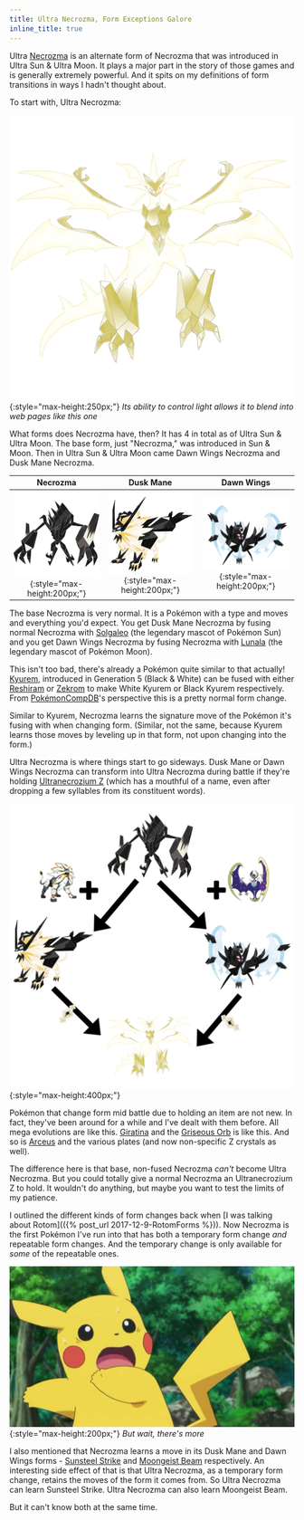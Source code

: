 ```yaml
---
title: Ultra Necrozma, Form Exceptions Galore
inline_title: true
---
```


Ultra [Necrozma](https://www.serebii.net/pokedex-sm/800.shtml) is an alternate form of Necrozma that was introduced in Ultra Sun & Ultra Moon. It plays a major part in the story of those games and is generally extremely powerful. And it spits on my definitions of form transitions in ways I hadn't thought about.

To start with, Ultra Necrozma:

![](/assets/img/necrozma-ultra.png){:style="max-height:250px;"}
*Its ability to control light allows it to blend into web pages like this one*

What forms does Necrozma have, then? It has 4 in total as of Ultra Sun & Ultra Moon. The base form, just "Necrozma," was introduced in Sun & Moon. Then in Ultra Sun & Ultra Moon came Dawn Wings Necrozma and Dusk Mane Necrozma.

| Necrozma | Dusk Mane | Dawn Wings |
:---------:|:---------:|:-----------:
| ![](/assets/img/necrozma.png){:style="max-height:200px;"} | ![](/assets/img/necrozma-duskmane.png){:style="max-height:200px;"} | ![](/assets/img/necrozma-dawnwings.png){:style="max-height:200px;"} |

The base Necrozma is very normal. It is a Pokémon with a type and moves and everything you'd expect. You get Dusk Mane Necrozma by fusing normal Necrozma with [Solgaleo](https://www.serebii.net/pokedex-sm/791.shtml) (the legendary mascot of Pokémon Sun) and you get Dawn Wings Necrozma by fusing Necrozma with [Lunala](https://www.serebii.net/pokedex-sm/792.shtml) (the legendary mascot of Pokémon Moon). 

This isn't too bad, there's already a Pokémon quite similar to that actually! [Kyurem](https://www.serebii.net/pokedex-sm/646.shtml), introduced in Generation 5 (Black & White) can be fused with either [Reshiram](https://www.serebii.net/pokedex-sm/643.shtml) or [Zekrom](https://www.serebii.net/pokedex-sm/644.shtml) to make White Kyurem or Black Kyurem respectively. From [PokémonCompDB](pokemoncompdb.html)'s perspective this is a pretty normal form change.

Similar to Kyurem, Necrozma learns the signature move of the Pokémon it's fusing with when changing form. (Similar, not the same, because Kyurem learns those moves by leveling up in that form, not upon changing into the form.)

Ultra Necrozma is where things start to go sideways. Dusk Mane or Dawn Wings Necrozma can transform into Ultra Necrozma during battle if they're holding [Ultranecrozium Z](https://www.serebii.net/itemdex/ultranecroziumz.shtml) (which has a mouthful of a name, even after dropping a few syllables from its constituent words).

![](/assets/img/necrozma-forms.png){:style="max-height:400px;"}

Pokémon that change form mid battle due to holding an item are not new. In fact, they've been around for a while and I've dealt with them before. All mega evolutions are like this. [Giratina](https://www.serebii.net/pokedex-sm/487.shtml) and the [Griseous Orb](https://www.serebii.net/itemdex/griseousorb.shtml) is like this. And so is [Arceus](https://www.serebii.net/pokedex-sm/493.shtml) and the various plates (and now non-specific Z crystals as well).

The difference here is that base, non-fused Necrozma *can't* become Ultra Necrozma. But you could totally give a normal Necrozma an Ultranecrozium Z to hold. It wouldn't do anything, but maybe you want to test the limits of my patience.

I outlined the different kinds of form changes back when [I was talking about Rotom](({% post_url 2017-12-9-RotomForms %})). Now Necrozma is the first Pokémon I've run into that has both a temporary form change *and* repeatable form changes. And the temporary change is only available for *some* of the repeatable ones.

![](/assets/img/pikachu-afraid.jpg){:style="max-height:200px;"}
*But wait, there's more*

I also mentioned that Necrozma learns a move in its Dusk Mane and Dawn Wings forms - [Sunsteel Strike](https://www.serebii.net/attackdex-sm/sunsteelstrike.shtml) and [Moongeist Beam](https://www.serebii.net/attackdex-sm/moongeistbeam.shtml) respectively. An interesting side effect of that is that Ultra Necrozma, as a temporary form change, retains the moves of the form it comes from. So Ultra Necrozma can learn Sunsteel Strike. Ultra Necrozma can also learn Moongeist Beam.

But it can't know both at the same time.